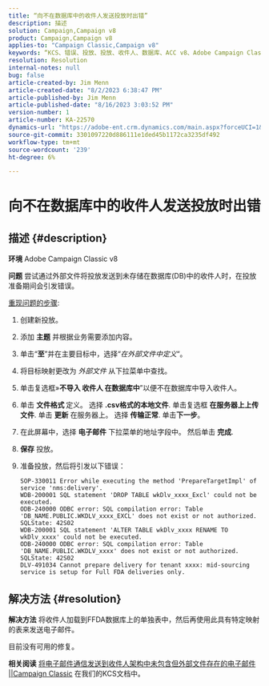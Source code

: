 ```yaml
---
title: “向不在数据库中的收件人发送投放时出错”
description: 描述
solution: Campaign,Campaign v8
product: Campaign,Campaign v8
applies-to: "Campaign Classic,Campaign v8"
keywords: “KCS、错误、投放、投放、收件人、数据库、ACC v8、Adobe Campaign Classic v8”
resolution: Resolution
internal-notes: null
bug: false
article-created-by: Jim Menn
article-created-date: "8/2/2023 6:38:47 PM"
article-published-by: Jim Menn
article-published-date: "8/16/2023 3:03:52 PM"
version-number: 1
article-number: KA-22570
dynamics-url: "https://adobe-ent.crm.dynamics.com/main.aspx?forceUCI=1&pagetype=entityrecord&etn=knowledgearticle&id=6b6596ca-6331-ee11-bdf3-6045bd006295"
source-git-commit: 3301097220d886111e1ded45b1172ca3235df492
workflow-type: tm+mt
source-wordcount: '239'
ht-degree: 6%

---
```


# 向不在数据库中的收件人发送投放时出错

## 描述 {#description}


<b>环境</b>
Adobe Campaign Classic v8

<b>问题</b>
尝试通过外部文件将投放发送到未存储在数据库(DB)中的收件人时，在投放准备期间会引发错误。

<u>重现问题的步骤</u>:

1. 创建新投放。
2. 添加 <b>主题</b> 并根据业务需要添加内容。
3. 单击“<b>至</b>”并在主要目标中，选择“*在外部文件中定义*“。
4. 将目标映射更改为 *外部文件* 从下拉菜单中查找。
5. 单击复选框»<b>不导入 </b><b>收件人</b><b> 在数据库中</b>”以便不在数据库中导入收件人。
6. 单击 <b>文件格式 </b>定义。 选择 <b>.csv格式的本地文件</b>. 单击复选框 <b>在服务器上上传文件</b>. 单击 <b>更新</b> 在服务器上。 选择 <b>传输正常</b>. 单击<b>下一步</b>。
7. 在此屏幕中，选择 <b>电子邮件</b> 下拉菜单的地址字段中。 然后单击 <b>完成</b>.
8. <b>保存</b> 投放。
9. 准备投放，然后将引发以下错误：




   ```
   SOP-330011 Error while executing the method 'PrepareTargetImpl' of service 'nms:delivery'.
   WDB-200001 SQL statement 'DROP TABLE wkDlv_xxxx_Excl' could not be executed.
   ODB-240000 ODBC error: SQL compilation error: Table 'DB_NAME.PUBLIC.WKDLV_xxxx_EXCL' does not exist or not authorized. SQLState: 42S02
   WDB-200001 SQL statement 'ALTER TABLE wkDlv_xxxx RENAME TO wkDlv_xxxx' could not be executed.
   ODB-240000 ODBC error: SQL compilation error: Table 'DB_NAME.PUBLIC.WKDLV_xxxx' does not exist or not authorized. SQLState: 42S02
   DLV-491034 Cannot prepare delivery for tenant xxxx: mid-sourcing service is setup for Full FDA deliveries only.
   ```



## 解决方法 {#resolution}


<b>解决方法</b>
将收件人加载到FFDA数据库上的单独表中，然后再使用此具有特定映射的表来发送电子邮件。

目前没有可用的修复。

<b>相关阅读</b>
[将电子邮件通信发送到收件人架构中未包含但外部文件存在的电子邮件 ||Campaign Classic](https://experienceleague.adobe.com/docs/experience-cloud-kcs/kbarticles/KA-15917.html) 在我们的KCS文档中。
